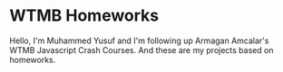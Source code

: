 # WTMB Homeworks

Hello, I'm Muhammed Yusuf and I'm following up Armagan Amcalar's WTMB Javascript Crash Courses. And these are my projects based on homeworks.